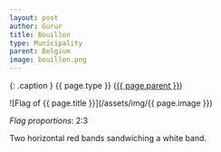 ```yaml
---
layout: post
author: Gurur
title: Bouillon
type: Municipality
parent: Belgium
image: bouillon.png
---
```

{: .caption }
{{ page.type }} ([{{ page.parent }}](/2019/03/14/belgium.html))

![Flag of {{ page.title }}](/assets/img/{{ page.image }})

*Flag proportions*: 2:3

Two horizontal red bands sandwiching a white band.
